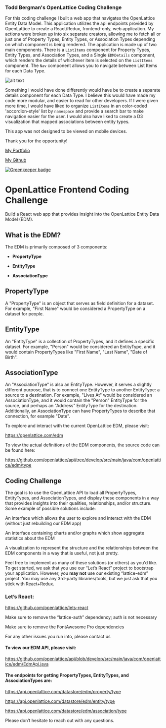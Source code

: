 ### Todd Bergman's OpenLattice Coding Challenge

For this coding challenge I built a web app that navigates the OpenLattice Entity Data Model. This application utilizes the api endpoints provided by OpenLattice to create a React/Redux, frontend-only, web application. My actions were broken up into six separate creators, allowing me to fetch all or just one of Property Types, Entity Types, or Association Types depending on which component is being rendered. The application is made up of two main components. There is a `ListItems` component for Property Types, Entity Types, and Association Types, and a Single `EDMDetails` component, which renders the details of whichever item is selected on the  `ListItems` component. The `Nav` component allows you to navigate between List Items for each Data Type.

![alt text](https://github.com/bergieboy/ol_edm_visual/blob/master/src/assets/images/ol_edm.gif)

Something I would have done differently would have be to create a separate details component for each Data Type. I believe this would have made my code more modular, and easier to read for other developers. If I were given more time, I would have liked to organize `ListItems` in an color-coded 'accordion-style' list by `namespace` and provide a search bar to make navigation easier for the user. I would also have liked to create a D3 visualization that mapped associations between entity types.

This app was not designed to be viewed on mobile devices.

Thank you for the opportunity!

[My Portfolio](https://tlbergman.com)

[My Github](https://github.com/bergieboy)

[![Greenkeeper badge](https://badges.greenkeeper.io/openlattice/lets-react.svg)](https://greenkeeper.io/)

# OpenLattice Frontend Coding Challenge
Build a React web app that provides insight into the OpenLattice Entity Data Model (EDM).

## What is the EDM?
The EDM is primarily composed of 3 components:

  - **PropertyType**

  - **EntityType**

  - **AssociationType**


## PropertyType

A "PropertyType" is an object that serves as field definition for a dataset. For example, "First Name" would be considered a PropertyType on a dataset for people.


## EntityType

An "EntityType" is a collection of PropertyTypes, and it defines a specific dataset. For example, "Person" would be considered an EntityType, and it would contain PropertyTypes like "First Name", "Last Name", "Date of Birth".


## AssociationType

An "AssociationType" is also an EntityType. However, it serves a slightly different purpose, that is to connect one EntityType to another EntityType: a source to a destination. For example, "Lives At" would be considered an AssociationType, and it would contain the "Person" EntityType for the source, and perhaps an "Address" EntityType for the destination. Additionally, an AssociationType can have PropertyTypes to describe that connection, for example "Date".


To explore and interact with the current OpenLattice EDM, please visit:

https://openlattice.com/edm


To view the actual definitions of the EDM components, the source code can be found here:

https://github.com/openlattice/api/tree/develop/src/main/java/com/openlattice/edm/type

## Coding Challenge
The goal is to use the OpenLattice API to load all PropertyTypes, EntityTypes, and AssociationTypes, and display these components in a way that provides insights into their qualities, relationships, and/or structure. Some example of possible solutions include:

An interface which allows the user to explore and interact with the EDM (without just rebuilding our EDM app)

An interface containing charts and/or graphs which show aggregate statistics about the EDM

A visualization to represent the structure and the relationships between the EDM components in a way that is useful, not just pretty.


Feel free to implement as many of these solutions (or others) as you'd like. To get started, we ask that you use our “Let’s React” project to bootstrap your application. However, you **may not** use our existing “lattice-edm” project. You may use any 3rd-party libraries/tools, but we just ask that you stick with React+Redux.


### Let’s React:

https://github.com/openlattice/lets-react

Make sure to remove the “lattice-auth” dependency; auth is not necessary

Make sure to remove the FontAwesome Pro dependencies

For any other issues you run into, please contact us


#### To view our EDM API, please visit:

https://github.com/openlattice/api/blob/develop/src/main/java/com/openlattice/edm/EdmApi.java


#### The endpoints for getting PropertyTypes, EntityTypes, and AssociationTypes are:

https://api.openlattice.com/datastore/edm/property/type

https://api.openlattice.com/datastore/edm/entity/type

https://api.openlattice.com/datastore/edm/association/type


Please don’t hesitate to reach out with any questions.
